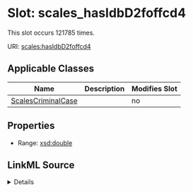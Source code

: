 

# Slot: scales_hasIdbD2foffcd4




This slot occurs 121785 times.


URI: [scales:hasIdbD2foffcd4](http://schemas.scales-okn.org/rdf/scales#hasIdbD2foffcd4)



<!-- no inheritance hierarchy -->





## Applicable Classes

| Name | Description | Modifies Slot |
| --- | --- | --- |
| [ScalesCriminalCase](../classes/ScalesCriminalCase.md) |  |  no  |







## Properties

* Range: [xsd:double](http://www.w3.org/2001/XMLSchema#double)







## LinkML Source

<details>

```yaml
name: scales_hasIdbD2foffcd4
from_schema: okns:scales-kg
rank: 1000
slot_uri: scales:hasIdbD2foffcd4
alias: scales_hasIdbD2foffcd4
domain_of:
- scales_CriminalCase
range: double

```
</details>